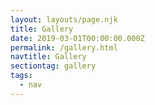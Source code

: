 ```yaml
---
layout: layouts/page.njk
title: Gallery
date: 2019-03-01T00:00:00.000Z
permalink: /gallery.html
navtitle: Gallery
sectiontag: gallery
tags:
  - nav
---
```

